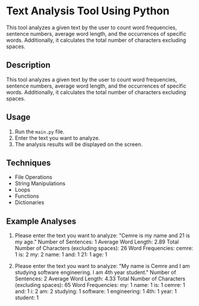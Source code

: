 # Text Analysis Tool Using Python
This tool analyzes a given text by the user to count word frequencies, sentence numbers, average word length, and the occurrences of specific words. Additionally, it calculates the total number of characters excluding spaces.

## Description
This tool analyzes a given text by the user to count word frequencies, sentence numbers, average word length, and the occurrences of specific words. Additionally, it calculates the total number of characters excluding spaces.

## Usage
1. Run the `main.py` file.
2. Enter the text you want to analyze.
3. The analysis results will be displayed on the screen.

## Techniques
- File Operations
- String Manipulations
- Loops
- Functions
- Dictionaries

## Example Analyses
1. Please enter the text you want to analyze:
"Cemre is my name and 21 is my age."
Number of Sentences: 1
Average Word Length: 2.89
Total Number of Characters (excluding spaces): 26
Word Frequencies:
cemre: 1
is: 2
my: 2
name: 1
and: 1
21: 1
age: 1

3. Please enter the text you want to analyze:
"My name is Cemre and I am studying software engineering. I am 4th year student." 
Number of Sentences: 2
Average Word Length: 4.33
Total Number of Characters (excluding spaces): 65
Word Frequencies:
my: 1
name: 1
is: 1
cemre: 1
and: 1
i: 2
am: 2
studying: 1
software: 1
engineering: 1
4th: 1
year: 1
student: 1
